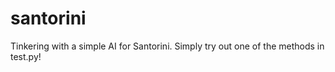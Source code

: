 # santorini
Tinkering with a simple AI for Santorini.
Simply try out one of the methods in test.py!
